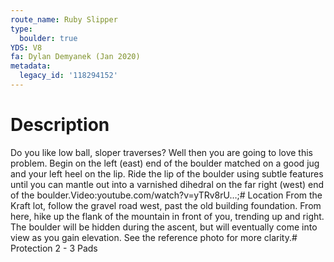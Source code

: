 ```yaml
---
route_name: Ruby Slipper
type:
  boulder: true
YDS: V8
fa: Dylan Demyanek (Jan 2020)
metadata:
  legacy_id: '118294152'
---
```

# Description
Do you like low ball, sloper traverses? Well then you are going to love this problem. Begin on the left (east) end of the boulder matched on a good jug and your left heel on the lip. Ride the lip of the boulder using subtle features until you can mantle out into a varnished dihedral on the far right (west) end of the boulder.Video:youtube.com/watch?v=yTRv8rU…;# Location
From the Kraft lot, follow the gravel road west, past the old building foundation. From here, hike up the flank of the mountain in front of you, trending up and right. The boulder will be hidden during the ascent, but will eventually come into view as you gain elevation. See the reference photo for more clarity.# Protection
2 - 3 Pads